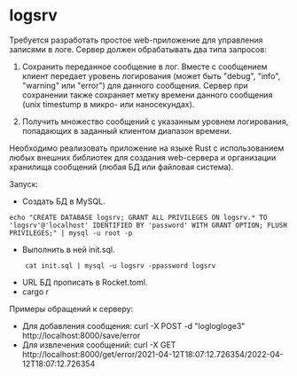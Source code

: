 # logsrv

Требуется разработать простое web-приложение для управления записями в логе. Сервер должен обрабатывать два типа запросов:

1. Сохранить переданное сообщение в лог. Вместе с сообщением клиент передает уровень логирования (может быть "debug", "info", "warning" или "error") для данного сообщения. Сервер при сохранении также сохраняет метку времени данного сообщения (unix timestump в микро- или наносекундах).

2. Получить множество сообщений с указанным уровнем логирования, попадающих в заданный клиентом диапазон времени.

Необходимо реализовать приложение на языке Rust с использованием любых внешних библиотек для создания web-сервера и организации хранилища сообщений (любая БД или файловая система).


Запуск: 
* Создать БД в MySQL.
```shell
echo "CREATE DATABASE logsrv; GRANT ALL PRIVILEGES ON logsrv.* TO 'logsrv'@'localhost' IDENTIFIED BY 'password' WITH GRANT OPTION; FLUSH PRIVILEGES;" | mysql -u root -p 
```
* Выполнить в ней init.sql.
```shell
    cat init.sql | mysql -u logsrv -ppassword logsrv
```
* URL БД прописать в Rocket.toml.
* cargo r

Примеры обращений к серверу:
* Для добавления сообщения: curl -X POST -d "loglogloge3" http://localhost:8000/save/error
* Для извлечения сообщений: curl -X GET http://localhost:8000/get/error/2021-04-12T18:07:12.726354/2022-04-12T18:07:12.726354

